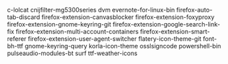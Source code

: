 c-lolcat
cnijfilter-mg5300series
dvm
evernote-for-linux-bin
firefox-auto-tab-discard
firefox-extension-canvasblocker
firefox-extension-foxyproxy
firefox-extension-gnome-keyring-git
firefox-extension-google-search-link-fix
firefox-extension-multi-account-containers
firefox-extension-smart-referer
firefox-extension-user-agent-switcher
flatery-icon-theme-git
font-bh-ttf
gnome-keyring-query
korla-icon-theme
osslsigncode
powershell-bin
pulseaudio-modules-bt
surf
ttf-weather-icons
